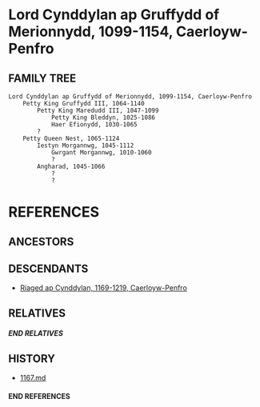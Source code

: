 # Lord Cynddylan ap Gruffydd of Merionnydd, 1099-1154, Caerloyw-Penfro

## FAMILY TREE
```
Lord Cynddylan ap Gruffydd of Merionnydd, 1099-1154, Caerloyw-Penfro
    Petty King Gruffydd III, 1064-1140
        Petty King Maredudd III, 1047-1099
            Petty King Bleddyn, 1025-1086
            Haer Efionydd, 1030-1065
        ?
    Petty Queen Nest, 1065-1124
        Iestyn Morgannwg, 1045-1112
            Gwrgant Morgannwg, 1010-1060
            ?            
        Angharad, 1045-1066    
            ?
            ?
```


# REFERENCES

## ANCESTORS

## DESCENDANTS
* [Riaged ap Cynddylan, 1169-1219, Caerloyw-Penfro](riaged_ap_cynddylan_1169.md)

## RELATIVES

##### END RELATIVES 
## HISTORY
* [1167.md](../h/1167.md)

#### END REFERENCES
